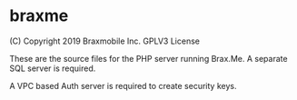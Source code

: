 # braxme
(C) Copyright 2019 Braxmobile Inc. 
GPLV3 License

These are the source files for the PHP server running Brax.Me.
A separate SQL server is required.

A VPC based Auth server is required to create security keys.
